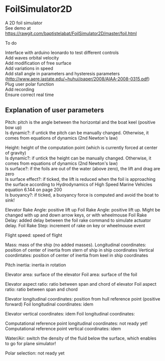 # FoilSimulator2D
A 2D foil simulator  
See demo at https://rawgit.com/baptistelabat/FoilSimulator2D/master/foil.html

To do

Interface with arduino leonardo to test different controls  
Add waves orbital velocity  
Add modification of free surface  
Add variations in speed  
Add stall angle in parameters and hysteresis parameters (http://www.aere.iastate.edu/~huhui/paper/2008/AIAA-2008-0315.pdf)  
Plug user polar function  
Add recording  
Ensure correct real time  

Explanation of user parameters
------------------------------
Pitch: pitch is the angle between the horizontal and the boat keel (positive bow up)  
Is dynamic?: if untick the pitch can be manually changed. Otherwise, it comes from equations of dynamics (2nd Newton's law)  

Height: height of the computation point (which is currently forced at center of gravity)  
Is dynamic?: if untick the height can be manually changed. Otherwise, it comes from equations of dynamics (2nd Newton's law)  
Is surface?: if the foils are out of the water (above zero), the lift and drag are zero  
Is surface effect?: if ticked, the lift is reduced when the foil is approaching the surface according to Hydrodynamics of High Speed Marine Vehicles equation 6.144 on page 200  
Is buoyancy?: if ticked, a buoyancy force is computed and avoid the boat to sink!  

Elevator Rake Angle: positive lift up
Foil Rake Angle: positive lift up. Might be changed with up and down arrow keys, or with wheelmouse
Foil Rake Delay: added delay between the foil rake command to simulate actuator delay.
Foil Rake Step: increment of rake on key or wheelmouse event

Flight speed: speed of flight

Mass: mass of the ship (no added masses).
Longitudinal coordinates: position of center of inertia from stern of ship in ship coordinates
Vertical coordintates: position of center of inertia from keel in ship coordinates

Pitch inertia: inertia in rotation

Elevator area: surface of the elevator
Foil area: surface of the foil

Elevator aspect ratio: ratio between span and chord of elevator
Foil aspect ratio: ratio between span and chord

Elevator longitudinal coordinates: position from hull reference point (positive forward)
Foil longitudinal coordinates: idem

Elevator vertical coordinates: idem
Foil longitudinal coordinates:

Computational reference point longitudinal coordinates: not ready yet!
Computational reference point vertical coordinates: idem

Water/Air: switch the density of the fluid below the surface, which enables to go for plane simulator!

Polar selection: not ready yet

